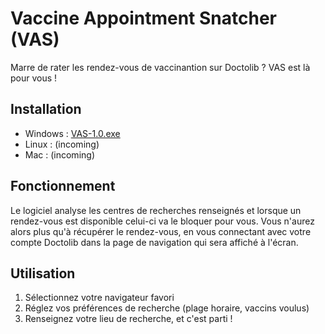 # Vaccine Appointment Snatcher (VAS)

Marre de rater les rendez-vous de vaccinantion sur Doctolib ? VAS est là pour vous !

## Installation

- Windows : [VAS-1.0.exe](https://github.com/Fikzy/VAS/blob/main/releases/VAF-1.0.exe)
- Linux : (incoming)
- Mac : (incoming)

## Fonctionnement

Le logiciel analyse les centres de recherches renseignés et lorsque un rendez-vous est disponible celui-ci va le bloquer
pour vous. Vous n'aurez alors plus qu'à récupérer le rendez-vous, en vous connectant avec votre compte Doctolib dans la
page de navigation qui sera affiché à l'écran.

## Utilisation

1. Sélectionnez votre navigateur favori
2. Réglez vos préférences de recherche (plage horaire, vaccins voulus)
3. Renseignez votre lieu de recherche, et c'est parti !
